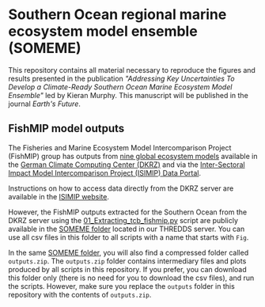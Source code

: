 # Southern Ocean regional marine ecosystem model ensemble (SOMEME)
This repository contains all material necessary to reproduce the figures and results presented in the publication *"Addressing Key Uncertainties To Develop a Climate-Ready Southern Ocean Marine Ecosystem Model Ensemble"* led by Kieran Murphy. This manuscript will be published in the journal *Earth's Future*.  
  
## FishMIP model outputs
The Fisheries and Marine Ecosystem Model Intercomparison Project (FishMIP) group has outputs from [nine global ecosystem models](https://fishmip.org/modellingteams.html) available in the [German Climate Computing Center (DKRZ)](https://docs.dkrz.de/doc/getting_started/index.html) and via the [Inter-Sectoral Impact Model Intercomparison Project (ISIMIP) Data Portal](https://data.isimip.org/).  
  
Instructions on how to access data directly from the DKRZ server are available in the [ISIMIP website](https://www.isimip.org/dashboard/accessing-isimip-data-dkrz-server/).  
  
However, the FishMIP outputs extracted for the Southern Ocean from the DKRZ server using the [01_Extracting_tcb_fishmip.py](https://github.com/Fish-MIP/SOMEME/blob/main/scripts/01_Extracting_tcb_fishmip.py) script are publicly available in the [SOMEME folder](http://portal.sf.utas.edu.au/thredds/catalog/gem/fishmip/SOMEME/catalog.html) located in our THREDDS server. You can use all csv files in this folder to all scripts with a name that starts with `Fig`.  
  
In the same [SOMEME folder](http://portal.sf.utas.edu.au/thredds/catalog/gem/fishmip/SOMEME/catalog.html), you will also find a compressed folder called `outputs.zip`. The `outputs.zip` folder contains intermediary files and plots produced by all scripts in this repository. If you prefer, you can download this folder only (there is no need for you to download the csv files), and run the scripts. However, make sure you replace the `outputs` folder in this repository with the contents of `outputs.zip`.  

